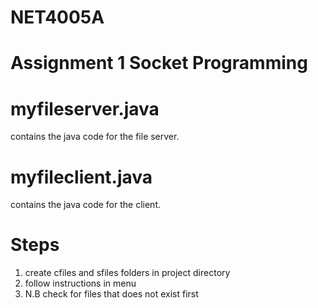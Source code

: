 # NET4005A
# Assignment 1 Socket Programming 


# myfileserver.java
contains the java code for the file server.

# myfileclient.java 
contains the java code for the client.

# Steps
1. create cfiles and sfiles folders in project directory
2. follow instructions in menu
3. N.B check for files that does not exist first
